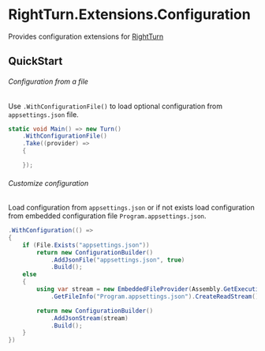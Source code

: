 # RightTurn.Extensions.Configuration

Provides configuration extensions for [RightTurn](https://github.com/Jandini/RightTurn)

## QuickStart

###### Configuration from a file

Use `.WithConfigurationFile()` to load optional configuration from `appsettings.json` file.

```C#
static void Main() => new Turn()
    .WithConfigurationFile()
    .Take((provider) =>
    {

    });
```

###### Customize configuration

Load configuration from `appsettings.json` or if not exists load configuration from embedded configuration file `Program.appsettings.json`. 

```C#
.WithConfiguration(() =>
{
    if (File.Exists("appsettings.json"))
        return new ConfigurationBuilder()
            .AddJsonFile("appsettings.json", true)
            .Build();
    else 
    {
        using var stream = new EmbeddedFileProvider(Assembly.GetExecutingAssembly(), typeof(Program).Namespace)
            .GetFileInfo("Program.appsettings.json").CreateReadStream();

        return new ConfigurationBuilder()
            .AddJsonStream(stream)
            .Build();
    }
})
```
